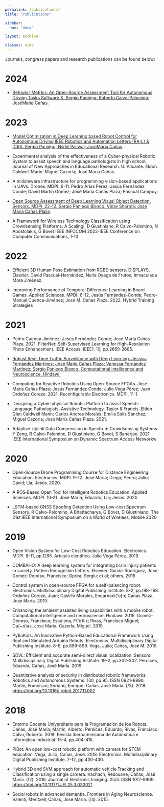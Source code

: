 ```yaml
---
permalink: /publications/
title: "Publications"

sidebar:
  nav: "docs"

layout: archive

classes: wide
---
```


Journals, congress papers and research publications can be found below:

# 2024

* [Behavior Metrics: An Open-Source Assessment Tool for Autonomous Driving Tasks Software X. Sergio Paniego; Roberto Calvo-Palomino; JoséMaría Cañas](/publications/2024/behavior_metrics_an_open_source_assessment_tool_for_autonomous_driving_tasks).

# 2023

* [Model Optimization in Deep Learning based Robot Control for Autonomous Driving IEEE Robotics and Automation Letters (RA-L) & ICRA. Sergio Paniego; Nikhil Paliwal; JoseMaria Cañas](/publications/2023/model_optimization_in_deep_learning_based_robot_control_for_autonomous_driving).

* Experimental analysis of the effectiveness of a Cyber-physical Robotic System to assist speech and language pathologists in high school. Journal of New Approaches in Educational Research. U. Alicante. Eldon Caldwell Marín; Miguel Cazorla; José María Cañas. 

* A middleware infrastructure for programming vision-based applications in UAVs. Drones. MDPI. 6-11. Pedro Arias Pérez; Jesús Fernández Conde; David Martín Gómez; José
María Cañas Plaza; Pascual Campoy. 

* [Open Source Assessment of Deep Learning Visual Object Detection. Sensors. MDPI. 22-12. Sergio Paniego Blanco; Vinay Sharma; José María Cañas Plaza](/publications/2022/open_source_assessment_of_deep_learning_visual_object_detection).

* A Framework for Wireless Technology Classification using Crowdsensing Platforms. A Scalingi, D Giustiniano, R Calvo-Palomino, N Apostolakis, G Bovet IEEE INFOCOM 2023-IEEE Conference on Computer Communications, 1-10

# 2022

*  Efficient 3D Human Pose Estimation from RGBD sensors. DISPLAYS. Elsevier. David Pascual-Hernández; Nuria Oyaga de Frutos; Inmaculada Mora Jiménez.  

*  Improving  Performance  of  Temporal Difference Learning in Board Games. Applied Sciences. MPDI. 6-12. Jesús  Fernández-Conde;  Pedro-Manuel  Cuenca-Jiménez;  José  M. Cañas  Plaza.  2022.  Hybrid  Training  Strategies


# 2021

* Pedro Cuenca Jiménez; Jesús Fernández Conde; José María Cañas Plaza.  2021.  FilterNet: Self-Supervised Learning for High-Resolution Photo Enhancement. IEEE Access. IEEE1. 10, pp.2669-2685.

* [Robust Real-Time Traffic Surveillance with Deep Learning. Jessica Fernández Martínez; José María Cañas Plaza; Vanessa Fernández Martínez; Sergio Paniego Blanco. Computational Intelligence and Neuroscience. Hindawi.](/publications/2021/robust_real_time_traffic_surveillance_with_deep_learning)

* Computing  for  Reactive  Robotics  Using Open-Source FPGAs. José María Cañas Plaza; Jesús Fernández Conde; Julio Vega Pérez; Juan  Ordoñez  Cerezo. 2021. Reconfigurable   Electronics. MDPI. 11-1.

*  Designing  a  Cyber-physical Robotic Platform to assist Speech-Language Pathologists. Assistive Technology. Taylor &
Francis. Eldon  Glen  Caldwell  Marin;  Carlos  Andres  Morales;  Emilia  Solís Sánchez;  Miguel  Cazorla;  José  María  Cañas  Plaza. 2021. 

* Adaptive Uplink Data Compression in Spectrum Crowdsensing Systems Y Zeng, R Calvo-Palomino, D Giustiniano, G Bovet, S Banerjee. 2021 IEEE International Symposium on Dynamic Spectrum Access Networkw

# 2020

* Open-Source Drone Programming Course for Distance Engineering Education. Electronics. MDPI. 9-12. José María; Diego; Pedro; Julio; David; Lía; Jesús. 2020. 

* A ROS‐Based Open Tool for Intelligent Robotics Education. Applied Sciences. MDPI. 10-21. José María; Eduardo; Lía; Jesús. 2020. 

* LSTM-based GNSS Spoofing Detection Using Low-cost Spectrum Sensors. R Calvo-Palomino, A Bhattacharya, G Bovet, D Giustiniano. The 21st IEEE International Symposium on a World of Wireless, Mobile 2020



# 2019

* Open Vision System for Low-Cost Robotics Education. Electronics. MDPI. 8-11, pp.1295. Artículo científico. Julio Vega Pérez. 2019. 

* COMBAHO: A deep learning system for integrating brain injury patients in
society. Pattern Recognition Letters. Elsevier. Garcia-Rodriguez, Jose; Gomez-Donoso, Francisco; Oprea, Sergiu; et
al; others. 2019. 

* Control  system  in  open-source  FPGA  for  a  self-balancing
robot. Electronics. Multidisciplinary Digital Publishing Institute. 8-2, pp.198-198.  Ordoñez  Cerezo,  Juan;  Castillo  Morales,  Encarnaci{\'o}n;  Canas Plaza,  Jose  Maria.  2019.  

* Enhancing the ambient assisted living capabilities with a mobile robot.  Computational intelligence and
neuroscience. Hindawi. 2019. Gomez-Donoso, Francisco; Escalona, F{\'e}lix; Rivas, Francisco
Miguel; Ca{\~n}as, Jose Maria; Cazorla, Miguel.  2019.  

* PyBoKids: An Innovative  Python-Based  Educational  Framework  Using  Real  and  Simulated  Arduino
Robots. Electronics. Multidisciplinary Digital Publishing Institute. 8-8, pp.899-899. Vega, Julio; Cañas, José M.  2019.  

* SDVL: Efficient and  accurate  semi-direct  visual  localization. Sensors. Multidisciplinary  Digital  Publishing
Institute. 19-2, pp.302-302. Perdices, Eduardo; Cañas, José María.  2019.  

* Quantitative analysis of security in distributed robotic frameworks.  Robotics and Autonomous Systems.  100,  pp.95.  ISSN
0921-8890. Martín, Francisco; Soriano, Enrique; Cañas, José María.  (/3).  2018.    https://doi.org/10.1016/j.robot.2017.11.002

# 2018

*  Entorno Docente Universitario para la Programación de los Robots. Cañas, José María; Martín, Alberto; Perdices, Eduardo;
Rivas, Francisco; Calvo, Roberto.  2018. Revista Iberoamericana de Automática e Informática industrial. 15-4, pp.404-415.

* PiBot:  An  open  low-cost  robotic platform with camera for STEM education. Vega,  Julio;  Cañas,  José. 2018.  Electronics. Multidisciplinary Digital Publishing Institute. 7-12, pp.430-430.

*  Hybrid 3D and SVM approach for automatic vehicle Tracking and Classification
using a single camera. Kachach, Redouane; Cañas, José María.  (/2).  2016.    Journal of Electronic Imaging.  25/3.  ISSN
1017-9909.  https://doi.org/10.1117/1.JEI.25.3.033021

* Social  robots  in advanced dementia. Frontiers in Aging Neuroscience. Valenti,  Meritxell;  Cañas,  José  María. (/4). 2015. 
